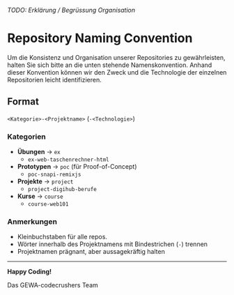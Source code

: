 *TODO: Erklärung / Begrüssung Organisation*

# Repository Naming Convention

Um die Konsistenz und Organisation unserer Repositories zu gewährleisten, halten Sie sich bitte an die unten stehende Namenskonvention. Anhand dieser Konvention können wir den Zweck und die Technologie der einzelnen Repositorien leicht identifizieren.

## Format

`<Kategorie>-<Projektname>` (`-<Technologie>`)


### Kategorien

- **Übungen** -> `ex`
  - `ex-web-taschenrechner-html`
- **Prototypen** -> `poc` (für Proof-of-Concept)
  - `poc-snapi-remixjs`
- **Projekte** -> `project`
  -  `project-digihub-berufe`
- **Kurse** -> `course`
  - `course-web101`


### Anmerkungen

- Kleinbuchstaben für alle repos.
- Wörter innerhalb des Projektnamens mit Bindestrichen (`-`) trennen
- Projektnamen prägnant, aber aussagekräftig halten

---

**Happy Coding!**

Das GEWA-codecrushers Team
